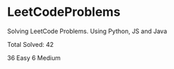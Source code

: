 # LeetCodeProblems
Solving LeetCode Problems. Using Python, JS and Java    

Total Solved: 42

36 Easy
6 Medium 


